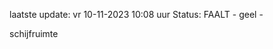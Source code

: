 laatste update: 
vr 10-11-2023 10:08   uur 
Status: FAALT - geel - 
<div class="service Y">schijfruimte</div>
